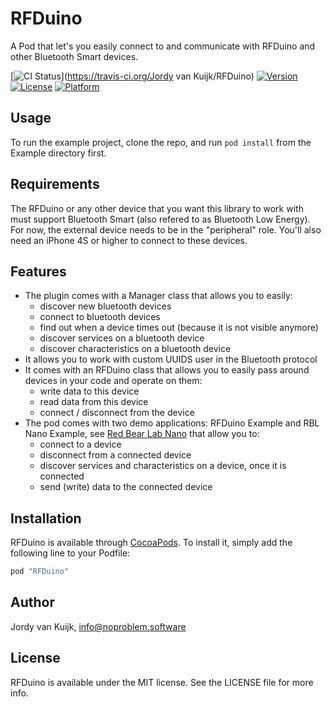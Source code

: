 # RFDuino
A Pod that let's you easily connect to and communicate with RFDuino and other Bluetooth Smart devices.

[![CI Status](http://img.shields.io/travis/Kukiwon/rfduino-swift.svg?style=flat)](https://travis-ci.org/Jordy van Kuijk/RFDuino)
[![Version](https://img.shields.io/cocoapods/v/RFDuino.svg?style=flat)](http://cocoapods.org/pods/RFDuino)
[![License](https://img.shields.io/cocoapods/l/RFDuino.svg?style=flat)](http://cocoapods.org/pods/RFDuino)
[![Platform](https://img.shields.io/cocoapods/p/RFDuino.svg?style=flat)](http://cocoapods.org/pods/RFDuino)

## Usage

To run the example project, clone the repo, and run `pod install` from the Example directory first.

## Requirements

The RFDuino or any other device that you want this library to work with must support Bluetooth Smart (also refered to as Bluetooth Low Energy). For now, the external device needs to be in the "peripheral" role. You'll also need an iPhone 4S or higher to connect to these devices.

## Features

* The plugin comes with a Manager class that allows you to easily:
  * discover new bluetooth devices
  * connect to bluetooth devices
  * find out when a device times out (because it is not visible anymore)
  * discover services on a bluetooth device
  * discover characteristics on a bluetooth device
* It allows you to work with custom UUIDS user in the Bluetooth protocol
* It comes with an RFDuino class that allows you to easily pass around devices in your code and operate on them:
  * write data to this device
  * read data from this device
  * connect / disconnect from the device
* The pod comes with two demo applications: RFDuino Example and RBL Nano Example, see [Red Bear Lab Nano](http://redbearlab.com/blenano/) that allow you to:
  * connect to a device
  * disconnect from a connected device
  * discover services and characteristics on a device, once it is connected
  * send (write) data to the connected device

## Installation

RFDuino is available through [CocoaPods](http://cocoapods.org). To install
it, simply add the following line to your Podfile:

```ruby
pod "RFDuino"
```

## Author

Jordy van Kuijk, info@noproblem.software

## License

RFDuino is available under the MIT license. See the LICENSE file for more info.

